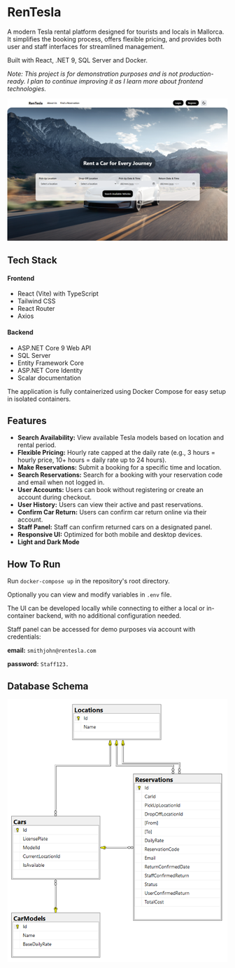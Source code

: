 # RenTesla
A modern Tesla rental platform designed for tourists and locals in Mallorca. It simplifies the booking process, offers flexible pricing, and provides both user and staff interfaces for streamlined management.

Built with React, .NET 9, SQL Server and Docker.

*Note: This project is for demonstration purposes and is not production-ready. I plan to continue improving it as I learn more about frontend technologies.*

![Screenshot of the application UI](image-homepage.png)

## Tech Stack
#### Frontend
- React (Vite) with TypeScript
- Tailwind CSS
- React Router
- Axios

#### Backend
- ASP.NET Core 9 Web API 
- SQL Server
- Entity Framework Core 
- ASP.NET Core Identity
- Scalar documentation

The application is fully containerized using Docker Compose for easy setup in isolated containers.

## Features
- **Search Availability:** View available Tesla models based on location and rental period.
- **Flexible Pricing:** Hourly rate capped at the daily rate (e.g., 3 hours = hourly price, 10+ hours = daily rate up to 24 hours).
- **Make Reservations:** Submit a booking for a specific time and location.
- **Search Reservations:** Search for a booking with your reservation code and email when not logged in.
- **User Accounts:** Users can book without registering or create an account during checkout.
- **User History:** Users can view their active and past reservations.
- **Confirm Car Return:** Users can confirm car return online via their account.
- **Staff Panel:** Staff can confirm returned cars on a designated panel.
- **Responsive UI:** Optimized for both mobile and desktop devices.
- **Light and Dark Mode** 

## How To Run
Run `docker-compose up` in the repository's root directory.

Optionally you can view and modify variables in `.env` file.

The UI can be developed locally while connecting to either a local or in-container backend, with no additional configuration needed.

Staff panel can be accessed for demo purposes via account with credentials: 

**email:** `smithjohn@rentesla.com` 

**password:** `Staff123.`

## Database Schema
![Database schema diagram](image-db.png)
